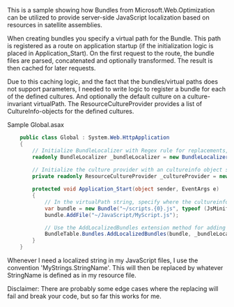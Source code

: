 This is a sample showing how Bundles from Microsoft.Web.Optimization can be utilized to provide server-side JavaScript localization based on resources in satellite assemblies.

When creating bundles you specify a virtual path for the Bundle. This path is registered as a route on application startup (if the initialization logic is placed in Application_Start). On the first request to the route, the bundle files are parsed, concatenated and optionally transformed. The result is then cached for later requests. 

Due to this caching logic, and the fact that the bundles/virtual paths does not support parameters, I needed to write logic to register a bundle for each of the defined cultures. And optionally the default culture on a culture-invariant virtualPath. The ResourceCultureProvider provides a list of CultureInfo-objects for the defined cultures. 

Sample Global.asax

```c#
    public class Global : System.Web.HttpApplication
    {
        // Initialize BundleLocalizer with Regex rule for replacements, along with a reference to the resourcemanager to use
        readonly BundleLocalizer _bundleLocalizer = new BundleLocalizer(@"MyStrings.([\w]*)", MyStrings.ResourceManager);
        
        // Initialize the culture provider with an cultureinfo object specifying the base .resx culture
        private readonly ResourceCultureProvider _cultureProvider = new ResourceCultureProvider(new CultureInfo("en-US"));

        protected void Application_Start(object sender, EventArgs e)
        {
            // In the virtualPath string, specify where the cultureinfo name should be inserted
            var bundle = new Bundle("~/scripts.{0}.js", typeof (JsMinify));
            bundle.AddFile("~/JavaScript/MyScript.js");

            // Use the AddLocalizedBundles extension method for adding bundles, with an optional default culture virtual path
            BundleTable.Bundles.AddLocalizedBundles(bundle, _bundleLocalizer, _cultureProvider, "~/scripts.js");
        }   
    }
```

Whenever I need a localized string in my JavaScript files, I use the convention 'MyStrings.StringName'. This will then be replaced by whatever StringName is defined as in my resource file.

Disclaimer: There are probably some edge cases where the replacing will fail and break your code, but so far this works for me.